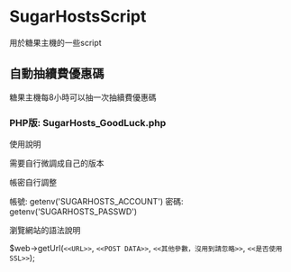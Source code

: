 # SugarHostsScript
用於糖果主機的一些script



## 自動抽續費優惠碼
糖果主機每8小時可以抽一次抽續費優惠碼


### PHP版: SugarHosts_GoodLuck.php
使用說明

需要自行微調成自己的版本

帳密自行調整

帳號: getenv('SUGARHOSTS_ACCOUNT')
密碼: getenv('SUGARHOSTS_PASSWD')

瀏覽網站的語法說明

$web->getUrl(`<<URL>>`, `<<POST DATA>>`, `<<其他參數，沒用到請忽略>>`, `<<是否使用SSL>>`);
